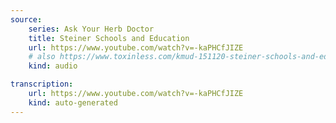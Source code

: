 ```yaml
---
source:
    series: Ask Your Herb Doctor
    title: Steiner Schools and Education
    url: https://www.youtube.com/watch?v=-kaPHCfJIZE
    # also https://www.toxinless.com/kmud-151120-steiner-schools-and-education.mp3
    kind: audio

transcription:
    url: https://www.youtube.com/watch?v=-kaPHCfJIZE
    kind: auto-generated
---
```

